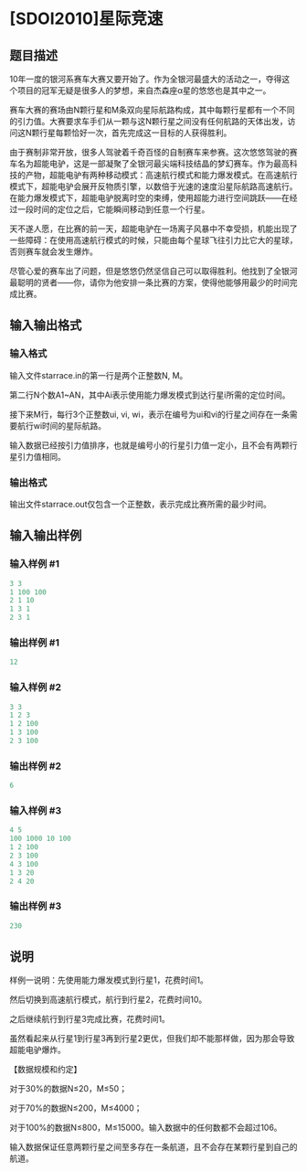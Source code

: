 # [SDOI2010]星际竞速

## 题目描述

10年一度的银河系赛车大赛又要开始了。作为全银河最盛大的活动之一，夺得这个项目的冠军无疑是很多人的梦想，来自杰森座α星的悠悠也是其中之一。

赛车大赛的赛场由N颗行星和M条双向星际航路构成，其中每颗行星都有一个不同的引力值。大赛要求车手们从一颗与这N颗行星之间没有任何航路的天体出发，访问这N颗行星每颗恰好一次，首先完成这一目标的人获得胜利。

由于赛制非常开放，很多人驾驶着千奇百怪的自制赛车来参赛。这次悠悠驾驶的赛车名为超能电驴，这是一部凝聚了全银河最尖端科技结晶的梦幻赛车。作为最高科技的产物，超能电驴有两种移动模式：高速航行模式和能力爆发模式。在高速航行模式下，超能电驴会展开反物质引擎，以数倍于光速的速度沿星际航路高速航行。在能力爆发模式下，超能电驴脱离时空的束缚，使用超能力进行空间跳跃——在经过一段时间的定位之后，它能瞬间移动到任意一个行星。

天不遂人愿，在比赛的前一天，超能电驴在一场离子风暴中不幸受损，机能出现了一些障碍：在使用高速航行模式的时候，只能由每个星球飞往引力比它大的星球，否则赛车就会发生爆炸。

尽管心爱的赛车出了问题，但是悠悠仍然坚信自己可以取得胜利。他找到了全银河最聪明的贤者——你，请你为他安排一条比赛的方案，使得他能够用最少的时间完成比赛。

## 输入输出格式

### 输入格式

输入文件starrace.in的第一行是两个正整数N, M。

第二行N个数A1~AN，其中Ai表示使用能力爆发模式到达行星i所需的定位时间。

接下来M行，每行3个正整数ui, vi, wi，表示在编号为ui和vi的行星之间存在一条需要航行wi时间的星际航路。

输入数据已经按引力值排序，也就是编号小的行星引力值一定小，且不会有两颗行星引力值相同。

### 输出格式

输出文件starrace.out仅包含一个正整数，表示完成比赛所需的最少时间。

## 输入输出样例

### 输入样例 #1

```cpp
3 3
1 100 100
2 1 10
1 3 1
2 3 1
```


### 输出样例 #1

```cpp
12
```


### 输入样例 #2

```cpp
3 3
1 2 3
1 2 100
1 3 100
2 3 100
```


### 输出样例 #2

```cpp
6
```


### 输入样例 #3

```cpp
4 5
100 1000 10 100
1 2 100
2 3 100
4 3 100
1 3 20
2 4 20
```


### 输出样例 #3

```cpp
230
```


## 说明

样例一说明：先使用能力爆发模式到行星1，花费时间1。

然后切换到高速航行模式，航行到行星2，花费时间10。

之后继续航行到行星3完成比赛，花费时间1。

虽然看起来从行星1到行星3再到行星2更优，但我们却不能那样做，因为那会导致超能电驴爆炸。

【数据规模和约定】

对于30%的数据N≤20，M≤50；

对于70%的数据N≤200，M≤4000；

对于100%的数据N≤800，M≤15000。输入数据中的任何数都不会超过106。

输入数据保证任意两颗行星之间至多存在一条航道，且不会存在某颗行星到自己的航道。

